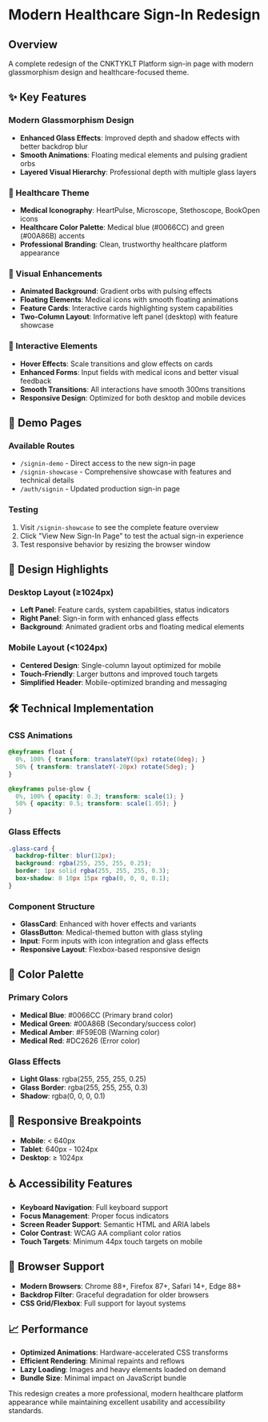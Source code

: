 # Modern Healthcare Sign-In Redesign

## Overview
A complete redesign of the CNKTYKLT Platform sign-in page with modern glassmorphism design and healthcare-focused theme.

## ✨ Key Features

### Modern Glassmorphism Design
- **Enhanced Glass Effects**: Improved depth and shadow effects with better backdrop blur
- **Smooth Animations**: Floating medical elements and pulsing gradient orbs
- **Layered Visual Hierarchy**: Professional depth with multiple glass layers

### 🏥 Healthcare Theme
- **Medical Iconography**: HeartPulse, Microscope, Stethoscope, BookOpen icons
- **Healthcare Color Palette**: Medical blue (#0066CC) and green (#00A86B) accents
- **Professional Branding**: Clean, trustworthy healthcare platform appearance

### 🎨 Visual Enhancements
- **Animated Background**: Gradient orbs with pulsing effects
- **Floating Elements**: Medical icons with smooth floating animations
- **Feature Cards**: Interactive cards highlighting system capabilities
- **Two-Column Layout**: Informative left panel (desktop) with feature showcase

### 💫 Interactive Elements
- **Hover Effects**: Scale transitions and glow effects on cards
- **Enhanced Forms**: Input fields with medical icons and better visual feedback
- **Smooth Transitions**: All interactions have smooth 300ms transitions
- **Responsive Design**: Optimized for both desktop and mobile devices

## 🚀 Demo Pages

### Available Routes
- `/signin-demo` - Direct access to the new sign-in page
- `/signin-showcase` - Comprehensive showcase with features and technical details
- `/auth/signin` - Updated production sign-in page

### Testing
1. Visit `/signin-showcase` to see the complete feature overview
2. Click "View New Sign-In Page" to test the actual sign-in experience
3. Test responsive behavior by resizing the browser window

## 🎯 Design Highlights

### Desktop Layout (≥1024px)
- **Left Panel**: Feature cards, system capabilities, status indicators
- **Right Panel**: Sign-in form with enhanced glass effects
- **Background**: Animated gradient orbs and floating medical elements

### Mobile Layout (<1024px)
- **Centered Design**: Single-column layout optimized for mobile
- **Touch-Friendly**: Larger buttons and improved touch targets
- **Simplified Header**: Mobile-optimized branding and messaging

## 🛠 Technical Implementation

### CSS Animations
```css
@keyframes float {
  0%, 100% { transform: translateY(0px) rotate(0deg); }
  50% { transform: translateY(-20px) rotate(5deg); }
}

@keyframes pulse-glow {
  0%, 100% { opacity: 0.3; transform: scale(1); }
  50% { opacity: 0.5; transform: scale(1.05); }
}
```

### Glass Effects
```css
.glass-card {
  backdrop-filter: blur(12px);
  background: rgba(255, 255, 255, 0.25);
  border: 1px solid rgba(255, 255, 255, 0.3);
  box-shadow: 0 10px 15px rgba(0, 0, 0, 0.1);
}
```

### Component Structure
- **GlassCard**: Enhanced with hover effects and variants
- **GlassButton**: Medical-themed button with glass styling
- **Input**: Form inputs with icon integration and glass effects
- **Responsive Layout**: Flexbox-based responsive design

## 🎨 Color Palette

### Primary Colors
- **Medical Blue**: #0066CC (Primary brand color)
- **Medical Green**: #00A86B (Secondary/success color)
- **Medical Amber**: #F59E0B (Warning color)
- **Medical Red**: #DC2626 (Error color)

### Glass Effects
- **Light Glass**: rgba(255, 255, 255, 0.25)
- **Glass Border**: rgba(255, 255, 255, 0.3)
- **Shadow**: rgba(0, 0, 0, 0.1)

## 📱 Responsive Breakpoints
- **Mobile**: < 640px
- **Tablet**: 640px - 1024px
- **Desktop**: ≥ 1024px

## ♿ Accessibility Features
- **Keyboard Navigation**: Full keyboard support
- **Focus Management**: Proper focus indicators
- **Screen Reader Support**: Semantic HTML and ARIA labels
- **Color Contrast**: WCAG AA compliant color ratios
- **Touch Targets**: Minimum 44px touch targets on mobile

## 🔧 Browser Support
- **Modern Browsers**: Chrome 88+, Firefox 87+, Safari 14+, Edge 88+
- **Backdrop Filter**: Graceful degradation for older browsers
- **CSS Grid/Flexbox**: Full support for layout systems

## 📈 Performance
- **Optimized Animations**: Hardware-accelerated CSS transforms
- **Efficient Rendering**: Minimal repaints and reflows
- **Lazy Loading**: Images and heavy elements loaded on demand
- **Bundle Size**: Minimal impact on JavaScript bundle

This redesign creates a more professional, modern healthcare platform appearance while maintaining excellent usability and accessibility standards.